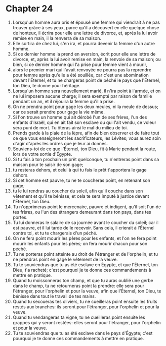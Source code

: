 # Chapter 24

1. Lorsqu'un homme aura pris et épousé une femme qui viendrait à ne pas trouver grâce à ses yeux, parce qu'il a découvert en elle quelque chose de honteux, il écrira pour elle une lettre de divorce, et, après la lui avoir remise en main, il la renverra de sa maison.
2. Elle sortira de chez lui, s'en ira, et pourra devenir la femme d'un autre homme.
3. Si ce dernier homme la prend en aversion, écrit pour elle une lettre de divorce, et, après la lui avoir remise en main, la renvoie de sa maison; ou bien, si ce dernier homme qui l'a prise pour femme vient à mourir,
4. alors le premier mari qui l'avait renvoyée ne pourra pas la reprendre pour femme après qu'elle a été souillée, car c'est une abomination devant l'Éternel, et tu ne chargeras point de péché le pays que l'Éternel, ton Dieu, te donne pour héritage.
5. Lorsqu'un homme sera nouvellement marié, il n'ira point à l'armée, et on ne lui imposera aucune charge; il sera exempté par raison de famille pendant un an, et il réjouira la femme qu'il a prise.
6. On ne prendra point pour gage les deux meules, ni la meule de dessus; car ce serait prendre pour gage la vie même.
7. Si l'on trouve un homme qui ait dérobé l'un de ses frères, l'un des enfants d'Israël, qui en ait fait son esclave ou qui l'ait vendu, ce voleur sera puni de mort. Tu ôteras ainsi le mal du milieu de toi.
8. Prends garde à la plaie de la lèpre, afin de bien observer et de faire tout ce que vous enseigneront les sacrificateurs, les Lévites; vous aurez soin d'agir d'après les ordres que je leur ai donnés.
9. Souviens-toi de ce que l'Éternel, ton Dieu, fit à Marie pendant la route, lors de votre sortie d'Égypte.
10. Si tu fais à ton prochain un prêt quelconque, tu n'entreras point dans sa maison pour te saisir de son gage;
11. tu resteras dehors, et celui à qui tu fais le prêt t'apportera le gage dehors.
12. Si cet homme est pauvre, tu ne te coucheras point, en retenant son gage;
13. tu le lui rendras au coucher du soleil, afin qu'il couche dans son vêtement et qu'il te bénisse; et cela te sera imputé à justice devant l'Éternel, ton Dieu.
14. Tu n'opprimeras point le mercenaire, pauvre et indigent, qu'il soit l'un de tes frères, ou l'un des étrangers demeurant dans ton pays, dans tes portes.
15. Tu lui donneras le salaire de sa journée avant le coucher du soleil; car il est pauvre, et il lui tarde de le recevoir. Sans cela, il crierait à l'Éternel contre toi, et tu te chargerais d'un péché.
16. On ne fera point mourir les pères pour les enfants, et l'on ne fera point mourir les enfants pour les pères; on fera mourir chacun pour son péché.
17. Tu ne porteras point atteinte au droit de l'étranger et de l'orphelin, et tu ne prendras point en gage le vêtement de la veuve.
18. Tu te souviendras que tu as été esclave en Égypte, et que l'Éternel, ton Dieu, t'a racheté; c'est pourquoi je te donne ces commandements à mettre en pratique.
19. Quand tu moissonneras ton champ, et que tu auras oublié une gerbe dans le champ, tu ne retourneras point la prendre: elle sera pour l'étranger, pour l'orphelin et pour la veuve, afin que l'Éternel, ton Dieu, te bénisse dans tout le travail de tes mains.
20. Quand tu secoueras tes oliviers, tu ne cueilleras point ensuite les fruits restés aux branches: ils seront pour l'étranger, pour l'orphelin et pour la veuve.
21. Quand tu vendangeras ta vigne, tu ne cueilleras point ensuite les grappes qui y seront restées: elles seront pour l'étranger, pour l'orphelin et pour la veuve.
22. Tu te souviendras que tu as été esclave dans le pays d'Égypte; c'est pourquoi je te donne ces commandements à mettre en pratique.

